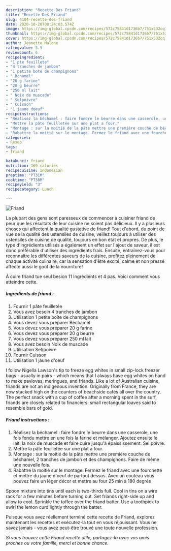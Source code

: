 ```yaml
---
description: "Recette Des Friand"
title: "Recette Des Friand"
slug: 4104-recette-des-friand
date: 2020-10-20T08:24:03.574Z
image: https://img-global.cpcdn.com/recipes/572c75841d1736b7/751x532cq70/friand-photo-principale-de-la-recette.jpg
thumbnail: https://img-global.cpcdn.com/recipes/572c75841d1736b7/751x532cq70/friand-photo-principale-de-la-recette.jpg
cover: https://img-global.cpcdn.com/recipes/572c75841d1736b7/751x532cq70/friand-photo-principale-de-la-recette.jpg
author: Jeanette Malone
ratingvalue: 3.9
reviewcount: 6
recipeingredient:
- "1 pte feuillete"
- "4 tranches de jambon"
- "1 petite bote de champignons"
- " Bchamel"
- "20 g farine"
- "20 g beurre"
- "250 ml lait"
- " Noix de muscade"
- " Selpoivre"
- " Cuisson"
- "1 jaune doeuf"
recipeinstructions:
- "Réalisez la béchamel : faire fondre le beurre dans une casserole, une fois fondu mettre en une fois la farine et mélanger. Ajoutez ensuite le lait, la noix de muscade et faire cuire jusqu&#39;à épaississement. Sel poivre."
- "Mettre la pâte feuilletée sur une plat a four."
- "Montage : sur la moitié de la pâte mettre une première couche de béchamel, 2 tranches de jambon et des champignons. Faire de même une nouvelle fois."
- "Rabattre la moitié sur le montage. Fermez le friand avec une fourchette et mettre du jaune d&#39;oeuf de partout dessus. Avec un couteau vous pouvez faire un léger décor et mettre au four 25 min à 180 degrés"
categories:
- Resep
tags:
- friand

katakunci: friand 
nutrition: 169 calories
recipecuisine: Indonesian
preptime: "PT31M"
cooktime: "PT38M"
recipeyield: "3"
recipecategory: Lunch

---
```



![Friand](https://img-global.cpcdn.com/recipes/572c75841d1736b7/751x532cq70/friand-photo-principale-de-la-recette.jpg)

La plupart des gens sont paresseux de commencer à cuisiner friand de peur que les résultats de leur cuisine ne soient pas délicieux. Il y a plusieurs choses qui affectent la qualité gustative de friand! Tout d'abord, du point de vue de la qualité des ustensiles de cuisine, veillez toujours à utiliser des ustensiles de cuisine de qualité, toujours en bon état et propres. De plus, le type d'ingrédients utilisés a également un effet sur l'ajout de saveur, il est donc préférable d'utiliser des ingrédients frais. Ensuite, entraînez-vous pour reconnaître les différentes saveurs de la cuisine, profitez pleinement de chaque activité culinaire, car la sensation d'être excité, calme et non pressé affecte aussi le goût de la nourriture!

<!--inarticleads1-->

À cuire friand tue seul besion 11 Ingrédients et 4 pas. Voici comment vous atteindre cette.

##### Ingrédients de friand :

1. Fournir 1 pâte feuilletée
1. Vous avez besoin 4 tranches de jambon
1. Utilisation 1 petite boîte de champignons
1. Vous devez vous préparer  Béchamel
1. Vous devez vous préparer 20 g farine
1. Vous devez vous préparer 20 g beurre
1. Vous devez vous préparer 250 ml lait
1. Vous avez besoin  Noix de muscade
1. Utilisation  Sel/poivre
1. Fournir  Cuisson
1. Utilisation 1 jaune d&#39;oeuf


I follow Nigella Lawson&#39;s tip to freeze egg whites in small zip-lock freezer bags - usually in pairs - which means that I always have egg whites on hand to make pavlovas, meringues, and friands. Like a lot of Australian cuisine, friands are not an indigenous invention. Originally from France, they are now stacked high on the counters of beachside cafés all over the country. The perfect snack with a cup of coffee after a morning spent in the surf, friands are closely related to financiers: small rectangular loaves said to resemble bars of gold. 

<!--inarticleads2-->

##### Friand instructions :

1. Réalisez la béchamel : faire fondre le beurre dans une casserole, une fois fondu mettre en une fois la farine et mélanger. Ajoutez ensuite le lait, la noix de muscade et faire cuire jusqu&#39;à épaississement. Sel poivre.
1. Mettre la pâte feuilletée sur une plat a four.
1. Montage : sur la moitié de la pâte mettre une première couche de béchamel, 2 tranches de jambon et des champignons. Faire de même une nouvelle fois.
1. Rabattre la moitié sur le montage. Fermez le friand avec une fourchette et mettre du jaune d&#39;oeuf de partout dessus. Avec un couteau vous pouvez faire un léger décor et mettre au four 25 min à 180 degrés


Spoon mixture into tins until each is two-thirds full. Cool in tins on a wire rack for a few minutes before turning out. Set friands right-side up and allow to cool. Sprinkle the toffee over the friand batter. Use a toothpick to swirl the lemon curd lightly through the batter. 

<!--inarticleads1-->

<p>
Puisque vous avez réellement terminé cette recette de Friand, explorez maintenant les recettes et exécutez-la tout en vous réjouissant. Vous ne savez jamais - vous avez peut-être trouvé une toute nouvelle profession.
</p>

<p>
<i>Si vous trouvez cette Friand recette utile, partagez-la avec vos amis proches ou votre famille, merci et bonne chance.</i>
</p>
